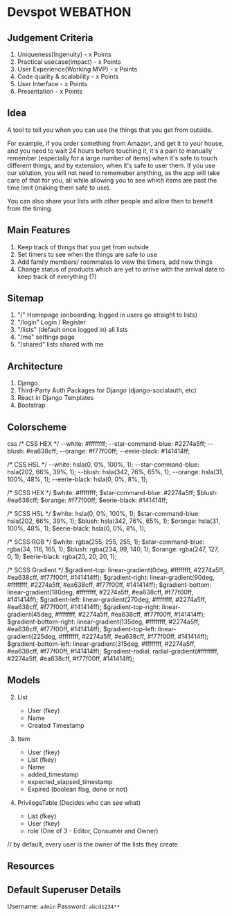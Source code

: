 # Devspot WEBATHON

## Judgement Criteria

1. Uniqueness(Ingenuity) - x Points
2. Practical usecase(Impact) - x Points
3. User Experience(Working MVP) - x Points
4. Code quality & scalability - x Points
5. User Interface - x Points
6. Presentation - x Points

## Idea

A tool to tell you when you can use the things that you get from outside.

For example, if you order something from Amazon, and get it to your house, and you need to wait 24 hours before touching it, it's a pain to manually remember (especially for a large number of items) when it's safe to touch different things, and by extension, when it's safe to user them. If you use our solution, you will not need to rememeber anything, as the app will take care of that for you, all while allowing you to see which items are past the time limit (making them safe to use).

You can also share your lists with other people and allow then to benefit from the timing.

## Main Features

1. Keep track of things that you get from outside
2. Set timers to see when the things are safe to use
3. Add family members/ roommates to view the timers, add new things
4. Change status of products which are yet to arrive with the arrival date to keep track of everything (?)

## Sitemap

1. "/" Homepage (onboarding, logged in users go straight to lists)
2. "/login" Login / Register
3. "/lists" (default once logged in) all lists
4. "/me" settings page
5. "/shared" lists shared with me

## Architecture

1. Django
2. Third-Party Auth Packages for Django (django-socialauth, etc)
3. React in Django Templates
4. Bootstrap

## Colorscheme

css
/* CSS HEX */
--white: #ffffffff;
--star-command-blue: #2274a5ff;
--blush: #ea638cff;
--orange: #f77f00ff;
--eerie-black: #141414ff;

/* CSS HSL */
--white: hsla(0, 0%, 100%, 1);
--star-command-blue: hsla(202, 66%, 39%, 1);
--blush: hsla(342, 76%, 65%, 1);
--orange: hsla(31, 100%, 48%, 1);
--eerie-black: hsla(0, 0%, 8%, 1);

/* SCSS HEX */
$white: #ffffffff;
$star-command-blue: #2274a5ff;
$blush: #ea638cff;
$orange: #f77f00ff;
$eerie-black: #141414ff;

/* SCSS HSL */
$white: hsla(0, 0%, 100%, 1);
$star-command-blue: hsla(202, 66%, 39%, 1);
$blush: hsla(342, 76%, 65%, 1);
$orange: hsla(31, 100%, 48%, 1);
$eerie-black: hsla(0, 0%, 8%, 1);

/* SCSS RGB */
$white: rgba(255, 255, 255, 1);
$star-command-blue: rgba(34, 116, 165, 1);
$blush: rgba(234, 99, 140, 1);
$orange: rgba(247, 127, 0, 1);
$eerie-black: rgba(20, 20, 20, 1);

/* SCSS Gradient */
$gradient-top: linear-gradient(0deg, #ffffffff, #2274a5ff, #ea638cff, #f77f00ff, #141414ff);
$gradient-right: linear-gradient(90deg, #ffffffff, #2274a5ff, #ea638cff, #f77f00ff, #141414ff);
$gradient-bottom: linear-gradient(180deg, #ffffffff, #2274a5ff, #ea638cff, #f77f00ff, #141414ff);
$gradient-left: linear-gradient(270deg, #ffffffff, #2274a5ff, #ea638cff, #f77f00ff, #141414ff);
$gradient-top-right: linear-gradient(45deg, #ffffffff, #2274a5ff, #ea638cff, #f77f00ff, #141414ff);
$gradient-bottom-right: linear-gradient(135deg, #ffffffff, #2274a5ff, #ea638cff, #f77f00ff, #141414ff);
$gradient-top-left: linear-gradient(225deg, #ffffffff, #2274a5ff, #ea638cff, #f77f00ff, #141414ff);
$gradient-bottom-left: linear-gradient(315deg, #ffffffff, #2274a5ff, #ea638cff, #f77f00ff, #141414ff);
$gradient-radial: radial-gradient(#ffffffff, #2274a5ff, #ea638cff, #f77f00ff, #141414ff);


## Models

2. List
    - User (fkey)
    - Name
    - Created Timestamp

3. Item
    - User (fkey)
    - List (fkey)
    - Name
    - added_timestamp
    - expected_elapsed_timestamp
    - Expired (boolean flag, done or not)

4. PrivilegeTable (Decides who can see what)
    - List (fkey)
    - User (fkey)
    - role (One of 3 - Editor, Consumer and Owner)

// by default, every user is the owner of the lists they create

## Resources

## Default Superuser Details

Username: `admin`
Password: `abcd1234**`
